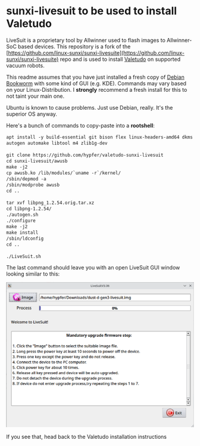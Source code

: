 # sunxi-livesuit to be used to install Valetudo

LiveSuit is a proprietary tool by Allwinner used to flash images to Allwinner-SoC based devices.
This repository is a fork of the [https://github.com/linux-sunxi/sunxi-livesuite](https://github.com/linux-sunxi/sunxi-livesuite) repo and is used to install [Valetudo](https://github.com/hypfer/Valetudo) on supported vacuum robots.

This readme assumes that you have just installed a fresh copy of [Debian Bookworm](https://www.debian.org/releases/bookworm/) with some kind of GUI (e.g. KDE).
Commands may vary based on your Linux-Distribution. I **strongly** recommend a fresh install for this to not taint your main one.

Ubuntu is known to cause problems. Just use Debian, really. It's the superior OS anyway.

Here's a bunch of commands to copy-paste into a **rootshell**:
```
apt install -y build-essential git bison flex linux-headers-amd64 dkms autogen automake libtool m4 zlib1g-dev

git clone https://github.com/hypfer/valetudo-sunxi-livesuit
cd sunxi-livesuit/awusb
make -j2
cp awusb.ko /lib/modules/`uname -r`/kernel/
/sbin/depmod -a
/sbin/modprobe awusb
cd ..

tar xvf libpng_1.2.54.orig.tar.xz
cd libpng-1.2.54/
./autogen.sh
./configure
make -j2
make install
/sbin/ldconfig
cd ..

./LiveSuit.sh
```

The last command should leave you with an open LiveSuit GUI window looking similar to this:

![livesuit.png](livesuit.png)

If you see that, head back to the Valetudo installation instructions
